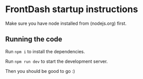 
  # FrontDash startup instructions

  Make sure you have node installed from (nodejs.org) first.

  ## Running the code

  Run `npm i` to install the dependencies.

  Run `npm run dev` to start the development server.
  
  Then you should be good to go :)